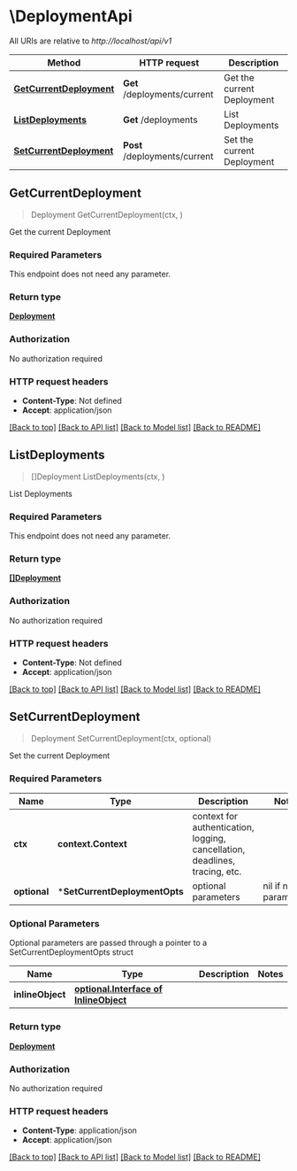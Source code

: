 # \DeploymentApi

All URIs are relative to *http://localhost/api/v1*

Method | HTTP request | Description
------------- | ------------- | -------------
[**GetCurrentDeployment**](DeploymentApi.md#GetCurrentDeployment) | **Get** /deployments/current | Get the current Deployment
[**ListDeployments**](DeploymentApi.md#ListDeployments) | **Get** /deployments | List Deployments
[**SetCurrentDeployment**](DeploymentApi.md#SetCurrentDeployment) | **Post** /deployments/current | Set the current Deployment



## GetCurrentDeployment

> Deployment GetCurrentDeployment(ctx, )

Get the current Deployment

### Required Parameters

This endpoint does not need any parameter.

### Return type

[**Deployment**](Deployment.md)

### Authorization

No authorization required

### HTTP request headers

- **Content-Type**: Not defined
- **Accept**: application/json

[[Back to top]](#) [[Back to API list]](../README.md#documentation-for-api-endpoints)
[[Back to Model list]](../README.md#documentation-for-models)
[[Back to README]](../README.md)


## ListDeployments

> []Deployment ListDeployments(ctx, )

List Deployments

### Required Parameters

This endpoint does not need any parameter.

### Return type

[**[]Deployment**](Deployment.md)

### Authorization

No authorization required

### HTTP request headers

- **Content-Type**: Not defined
- **Accept**: application/json

[[Back to top]](#) [[Back to API list]](../README.md#documentation-for-api-endpoints)
[[Back to Model list]](../README.md#documentation-for-models)
[[Back to README]](../README.md)


## SetCurrentDeployment

> Deployment SetCurrentDeployment(ctx, optional)

Set the current Deployment

### Required Parameters


Name | Type | Description  | Notes
------------- | ------------- | ------------- | -------------
**ctx** | **context.Context** | context for authentication, logging, cancellation, deadlines, tracing, etc.
 **optional** | ***SetCurrentDeploymentOpts** | optional parameters | nil if no parameters

### Optional Parameters

Optional parameters are passed through a pointer to a SetCurrentDeploymentOpts struct


Name | Type | Description  | Notes
------------- | ------------- | ------------- | -------------
 **inlineObject** | [**optional.Interface of InlineObject**](InlineObject.md)|  | 

### Return type

[**Deployment**](Deployment.md)

### Authorization

No authorization required

### HTTP request headers

- **Content-Type**: application/json
- **Accept**: application/json

[[Back to top]](#) [[Back to API list]](../README.md#documentation-for-api-endpoints)
[[Back to Model list]](../README.md#documentation-for-models)
[[Back to README]](../README.md)

